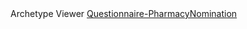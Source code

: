 <div class="alert alert-info" role="alert">
Archetype Viewer <a href="https://project-wildfyre.github.io/domain-archetype/?q=https://virtually-healthcare.github.io/Questionnaire-PharmacyNomination.json" target="_blank">Questionnaire-PharmacyNomination</a>
</div>

